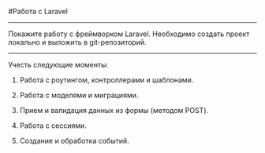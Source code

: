 #Работа с Laravel

---

Покажите работу с фреймворком Laravel. Необходимо создать проект локально и выложить в git-репозиторий.

---

Учесть следующие моменты:

1. Работа с роутингом, контроллерами и шаблонами.

2. Работа с моделями и миграциями.

3. Прием и валидация данных из формы (методом POST).

4. Работа с сессиями.

5. Создание и обработка событий.